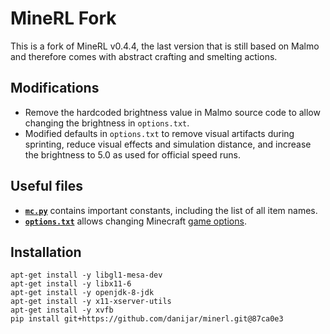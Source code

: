# MineRL Fork

This is a fork of MineRL v0.4.4, the last version that is still based on Malmo
and therefore comes with abstract crafting and smelting actions.

## Modifications

- Remove the hardcoded brightness value in Malmo source code to allow changing
  the brightness in `options.txt`.
- Modified defaults in `options.txt` to remove visual artifacts during
  sprinting, reduce visual effects and simulation distance, and increase the
  brightness to 5.0 as used for official speed runs.

## Useful files

- **[`mc.py`](https://github.com/danijar/minerl/blob/main/minerl/herobraine/hero/mc.py)**
  contains important constants, including the list of all item names.
- **[`options.txt`](https://github.com/danijar/minerl/blob/main/minerl/Malmo/Minecraft/run/options.txt)**
  allows changing Minecraft [game options](https://minecraft.fandom.com/wiki/Options.txt).

## Installation

```
apt-get install -y libgl1-mesa-dev
apt-get install -y libx11-6
apt-get install -y openjdk-8-jdk
apt-get install -y x11-xserver-utils
apt-get install -y xvfb
pip install git+https://github.com/danijar/minerl.git@87ca0e3
```
